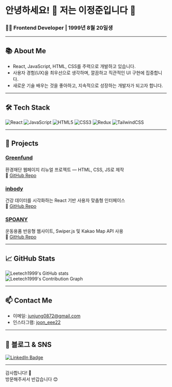 # 안녕하세요! 👋 저는 이정준입니다 🚀

### 🧑‍💻 Frontend Developer | 1999년 8월 20일생

---

## 📚 About Me

- React, JavaScript, HTML, CSS를 주력으로 개발하고 있습니다.  
- 사용자 경험(UX)을 최우선으로 생각하며, 깔끔하고 직관적인 UI 구현에 집중합니다.  
- 새로운 기술 배우는 것을 좋아하고, 지속적으로 성장하는 개발자가 되고자 합니다.  

---

## 🛠️ Tech Stack

![React](https://cdn.simpleicons.org/react/61DAFB) ![JavaScript](https://cdn.simpleicons.org/javascript/F7DF1E) ![HTML5](https://cdn.simpleicons.org/html5/E34F26) ![CSS3](https://cdn.simpleicons.org/css3/1572B6) ![Redux](https://cdn.simpleicons.org/redux/764ABC) ![TailwindCSS](https://cdn.simpleicons.org/tailwindcss/06B6D4)

---

## 🚀 Projects

### [Greenfund](https://leetech1999.github.io/Greenfund/)  
환경재단 웹페이지 리뉴얼 프로젝트 — HTML, CSS, JS로 제작  
🔗 [GitHub Repo](https://github.com/Leetech1999/Greenfund)

### [inbody](https://leetech1999.github.io/inbody/)  
건강 데이터를 시각화하는 React 기반 사용자 맞춤형 인터페이스  
🔗 [GitHub Repo](https://github.com/Leetech1999/inbody)

### [SPOANY](https://leetech1999.github.io/Spoany/)  
운동용품 반응형 웹사이트, Swiper.js 및 Kakao Map API 사용  
🔗 [GitHub Repo](https://github.com/Leetech1999/Spoany)

---

## 📈 GitHub Stats

![Leetech1999's GitHub stats](https://github-readme-stats.vercel.app/api?username=Leetech1999&show_icons=true&theme=radical)  
![Leetech1999's Contribution Graph](https://github-readme-activity-graph.cyclic.app/graph?username=Leetech1999&theme=github)

---

## 📫 Contact Me

- 이메일: junjung0872@gmail.com  
- 인스타그램: [joon_eee22](https://instagram.com/joon_eee22)  

---

## 📖 블로그 & SNS

[![LinkedIn Badge](https://img.shields.io/badge/LinkedIn-%230077B5.svg?style=flat-square&logo=linkedin&logoColor=white)](https://linkedin.com/in/leetech1999)

---

감사합니다! 🙏  
방문해주셔서 반갑습니다 😊
